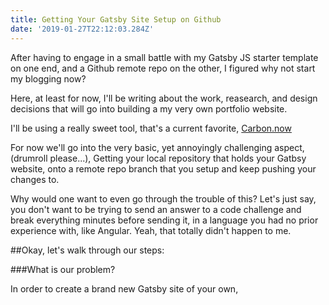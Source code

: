 ```yaml
---
title: Getting Your Gatsby Site Setup on Github
date: '2019-01-27T22:12:03.284Z'
---
```


After having to engage in a small battle with my Gatsby JS starter template on one end,
and a Github remote repo on the other, I figured why not start my blogging now?

Here, at least for now, I'll be writing about the work, reasearch, and design decisions
that will go into building a my very own portfolio website.

I'll be using a really sweet tool, that's a current favorite, 
[Carbon.now](https://carbon.now.sh/?bg=rgba(255%2C255%2C255%2C1)&t=solarized%20light&wt=none&l=javascript&ds=true&dsyoff=20px&dsblur=68px&wc=true&wa=true&pv=48px&ph=32px&ln=false&fm=Hack&fs=14px&lh=133%25&si=false&es=2x&wm=false)

For now we'll go into the very basic, yet annoyingly challenging aspect, 
(drumroll please...), Getting your local repository that holds your Gatbsy website, 
onto a remote repo branch that you setup and keep pushing your changes to.

Why would one want to even go through the trouble of this?
Let's just say, you don't want to be trying to send an answer to a code challenge 
and break everything minutes before sending it, in a language you had no prior experience with,
like Angular. Yeah, that totally didn't happen to me.

##Okay, let's walk through our steps:

###What is our problem?

In order to create a brand new Gatsby site of your own,




